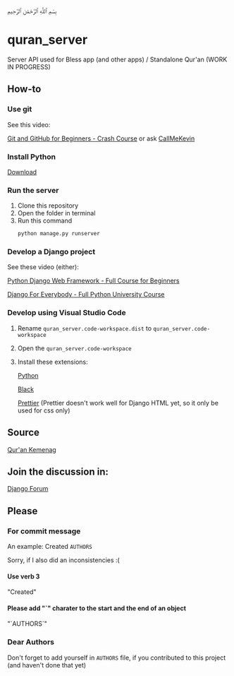 بِسْمِ ٱللَّٰهِ ٱلرَّحْمَٰنِ ٱلرَّحِيمِ
# quran_server
Server API used for Bless app (and other apps) / Standalone Qur'an (WORK IN PROGRESS)

## How-to
### Use git
See this video:

[Git and GitHub for Beginners - Crash Course](https://www.youtube.com/watch?v=RGOj5yH7evk) or ask [CallMeKevin](callmekevinbusiness@gmail.com)

### Install Python

[Download](https://www.python.org/downloads/)

### Run the server
1. Clone this repository
2. Open the folder in terminal
3. Run this command
    ```bash
    python manage.py runserver
    ```

### Develop a Django project
See these video (either):

[Python Django Web Framework - Full Course for Beginners](https://www.youtube.com/watch?v=F5mRW0jo-U4)

[Django For Everybody - Full Python University Course](https://www.youtube.com/watch?v=o0XbHvKxw7Y)

### Develop using Visual Studio Code
1. Rename `quran_server.code-workspace.dist` to `quran_server.code-workspace`
2. Open the `quran_server.code-workspace`
3. Install
    these extensions:
    
    [Python](https://marketplace.visualstudio.com/items?itemName=ms-python.python)
    
    [Black](https://marketplace.visualstudio.com/items?itemName=ms-python.black-formatter)
    
    [Prettier](https://marketplace.visualstudio.com/items?itemName=esbenp.prettier-vscode) (Prettier doesn't work well for Django HTML yet, so it only be used for css only)
    
## Source
[Qur'an Kemenag](https://quran.kemenag.go.id/)

## Join the discussion in:
[Django Forum](https://forum.djangoproject.com/t/lets-contribute-to-my-quran-server-project/18086)

## Please
### For commit message 
An example:
Created `AUTHORS`
    
Sorry, if I also did an inconsistencies :(
#### Use verb 3
"Created"
#### Please add "`" charater to the start and the end of an object 
"\`AUTHORS\`"

### Dear Authors
Don't forget to add yourself in `AUTHORS` file, if you contributed to this project (and haven't done that yet)
